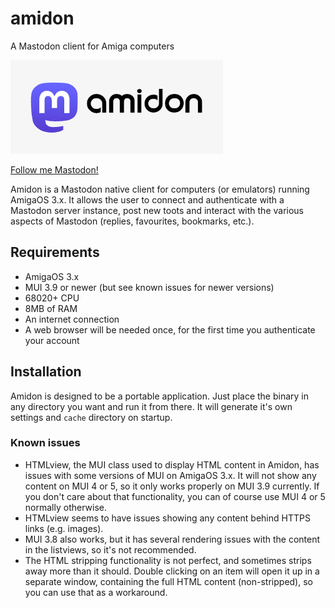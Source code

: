 # amidon
A Mastodon client for Amiga computers

![Amidon logo](https://raw.githubusercontent.com/BlitterStudio/amidon/main/assets/Amidon_logo.png?token=GHSAT0AAAAAABYC2BDJD6TPVTE2SQ46QF6KZAVQTQQ)

<a rel="me" href="https://mastodon.social/@midwan">Follow me Mastodon!</a>

Amidon is a Mastodon native client for computers (or emulators) running AmigaOS 3.x.
It allows the user to connect and authenticate with a Mastodon server instance, post new toots and interact with the various aspects of Mastodon (replies, favourites, bookmarks, etc.).

## Requirements
- AmigaOS 3.x
- MUI 3.9 or newer (but see known issues for newer versions)
- 68020+ CPU
- 8MB of RAM
- An internet connection
- A web browser will be needed once, for the first time you authenticate your account

## Installation
Amidon is designed to be a portable application. Just place the binary in any directory you want and run it from there.  It will generate it's own settings and `cache` directory on startup.

### Known issues
- HTMLview, the MUI class used to display HTML content in Amidon, has issues with some versions of MUI on AmigaOS 3.x. It will not show any content on MUI 4 or 5, so it only works properly on MUI 3.9 currently. If you don't care about that functionality, you can of course use MUI 4 or 5 normally otherwise.
- HTMLview seems to have issues showing any content behind HTTPS links (e.g. images).
- MUI 3.8 also works, but it has several rendering issues with the content in the listviews, so it's not recommended.
- The HTML stripping functionality is not perfect, and sometimes strips away more than it should. Double clicking on an item will open it up in a separate window, containing the full HTML content (non-stripped), so you can use that as a workaround.
